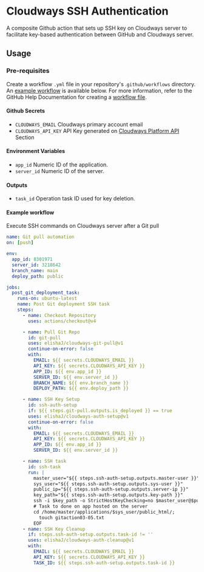 
# Cloudways SSH Authentication
A composite Github action that sets up SSH key on Cloudways server to facilitate key-based authentication between GitHub and Cloudways server.

## Usage

### Pre-requisites
Create a workflow `.yml` file in your repository's .`github/workflows` directory. An [example workflow](#example-workflow) is available below. For more information, refer to the GitHub Help Documentation for creating a [workflow file](https://docs.github.com/en/actions/using-workflows).

#### Github Secrets
* `CLOUDWAYS_EMAIL` Cloudways primary account email
* `CLOUDWAYS_API_KEY` API Key generated on [Cloudways Platform API](https://support.cloudways.com/en/articles/5136065-how-to-use-the-cloudways-api) Section

#### Environment Variables
* `app_id` Numeric ID of the application.
* `server_id` Numeric ID of the server.

#### Outputs
* `task_id` Operation task ID used for key deletion.

#### Example workflow
Execute SSH commands on Cloudways server after a Git pull
```yaml
name: Git pull automation
on: [push]

env:
  app_id: 8301971
  server_id: 3218642
  branch_name: main
  deploy_path: public

jobs:
  post_git_deployment_task:
    runs-on: ubuntu-latest
    name: Post Git deployment SSH task
    steps:
      - name: Checkout Repository
        uses: actions/checkout@v4

      - name: Pull Git Repo
        id: git-pull
        uses: elishaJ/cloudways-git-pull@v1
        continue-on-error: false
        with:
          EMAIL: ${{ secrets.CLOUDWAYS_EMAIL }}
          API_KEY: ${{ secrets.CLOUDWAYS_API_KEY }}
          APP_ID: ${{ env.app_id }}
          SERVER_ID: ${{ env.server_id }}
          BRANCH_NAME: ${{ env.branch_name }}
          DEPLOY_PATH: ${{ env.deploy_path }}

      - name: SSH Key Setup
        id: ssh-auth-setup
        if: ${{ steps.git-pull.outputs.is_deployed }} == true
        uses: elishaJ/cloudways-auth-setup@v1
        continue-on-error: false
        with:
          EMAIL: ${{ secrets.CLOUDWAYS_EMAIL }}
          API_KEY: ${{ secrets.CLOUDWAYS_API_KEY }}
          APP_ID: ${{ env.app_id }}
          SERVER_ID: ${{ env.server_id }}

      - name: SSH task
        id: ssh-task
        run: | 
          master_user="${{ steps.ssh-auth-setup.outputs.master-user }}"
          sys_user="${{ steps.ssh-auth-setup.outputs.sys-user }}"
          public_ip="${{ steps.ssh-auth-setup.outputs.server-ip }}"
          key_path="${{ steps.ssh-auth-setup.outputs.key-path }}"
          ssh -i $key_path -o StrictHostKeyChecking=no $master_user@$public_ip 'bash -s' <<EOF
          # Task to done on app hosted on the server
          cd /home/master/applications/$sys_user/public_html/;
            touch gitaction03-05.txt
          EOF
      - name: SSH Key Cleanup
        if: steps.ssh-auth-setup.outputs.task-id != ''
        uses: elishaJ/cloudways-auth-cleanup@v1
        with:
          EMAIL: ${{ secrets.CLOUDWAYS_EMAIL }}
          API_KEY: ${{ secrets.CLOUDWAYS_API_KEY }}
          TASK_ID: ${{ steps.ssh-auth-setup.outputs.task-id }}
```
